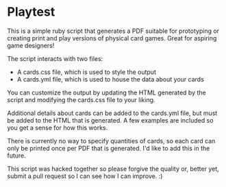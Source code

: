 # Playtest

This is a simple ruby script that generates a PDF suitable for prototyping or creating print and play versions of physical card games. Great for aspiring game designers!

The script interacts with two files:

* A cards.css file, which is used to style the output
* A cards.yml file, which is used to house the data about your cards

You can customize the output by updating the HTML generated by the script and modifying the cards.css file to your liking.

Additional details about cards can be added to the cards.yml file, but must be added to the HTML that is generated. A few examples are included so you get a sense for how this works.

There is currently no way to specify quantities of cards, so each card can only be printed once per PDF that is generated. I'd like to add this in the future.

This script was hacked together so please forgive the quality or, better yet, submit a pull request so I can see how I can improve. :)